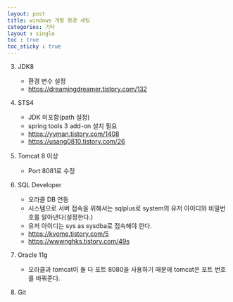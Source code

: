 ```yaml
---
layout: post
title: windows 개발 환경 세팅
categories: 기타
layout : single
toc : true 
toc_sticky : true
---
```




3. JDK8

   - 환경 변수 설정
   - https://dreamingdreamer.tistory.com/132

4. STS4

   - JDK 미포함(path 설정)
   - spring tools 3 add-on 설치 필요
   - https://yyman.tistory.com/1408
   - https://usang0810.tistory.com/26

5. Tomcat 8 이상

   - Port 8081로 수정

6. SQL Developer

   - 오라클 DB 연동
   - 시스템으로 서버 접속을 위해서는 sqlplus로 system의 유저 아이디와 비밀번호를 알아낸다(설정한다.)
   - 유저 아이디는 sys as sysdba로 접속해야 한다.
   - https://kyome.tistory.com/5
   - https://wwwnghks.tistory.com/49s

7. Oracle 11g

   - 오라클과 tomcat이 둘 다 포트 8080을 사용하기 때문에 tomcat은 포트 번호를 바꿔준다.

8. Git

   